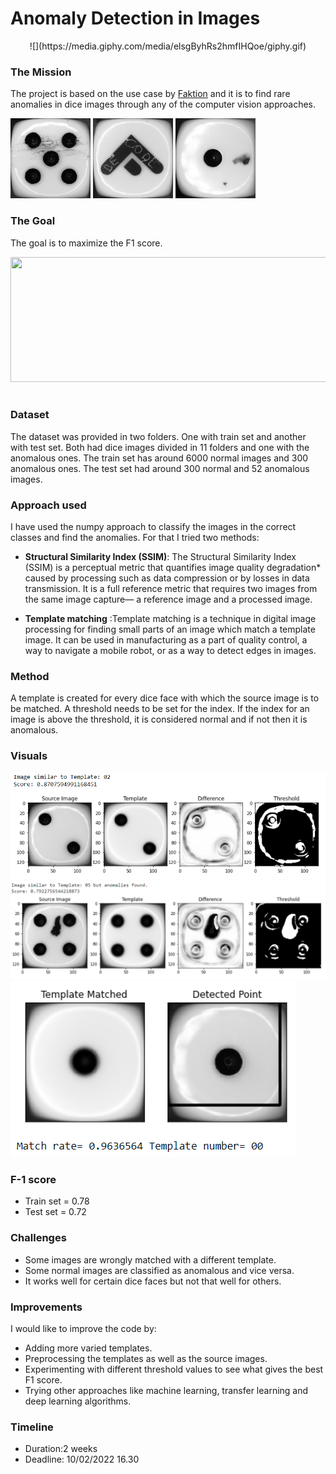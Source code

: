 # Anomaly Detection in Images
<center>
 ![](https://media.giphy.com/media/elsgByhRs2hmfIHQoe/giphy.gif)
</center>

### The Mission

The project is based on the use case by [Faktion](https://www.faktion.com/) and it is to find rare anomalies in dice images through any of the computer vision approaches.

![](https://github.com/N1chelle/Anomaly-Detection-in-Images/blob/main/Images/img_29052_cropped.jpg?raw=true) ![](https://github.com/N1chelle/Anomaly-Detection-in-Images/blob/main/Images/img_29214_cropped.jpg?raw=true) ![](https://github.com/N1chelle/Anomaly-Detection-in-Images/blob/main/Images/img_29624_cropped.jpg?raw=true) 

### The Goal

The goal is to maximize the F1 score.

<center>
  <image src="https://miro.medium.com/max/1400/1*iXh-laAdl3gcddkHpJxnLw.png" width="700" height="200"/><br><br>
</center>

### Dataset

The dataset was provided in two folders. One with train set and another with test set. Both had dice images divided in 11 folders and one with the anomalous ones.
The train set has around 6000 normal images and 300 anomalous ones. The test set had around 300 normal and 52 anomalous images.

### Approach used

I have used the numpy approach to classify the images in the correct classes and find the anomalies. 
For that I tried two methods:
* __Structural Similarity Index (SSIM)__: The Structural Similarity Index (SSIM) is a perceptual metric that quantifies image quality degradation* caused by processing such as data compression or by losses in data transmission. It is a full reference metric that requires two images from the same image capture— a reference image and a processed image.

* __Template matching__ :Template matching is a technique in digital image processing for finding small parts of an image which match a template image. It can be used in manufacturing as a part of quality control, a way to navigate a mobile robot, or as a way to detect edges in images.

### Method

A template is created for every dice face with which the source image is to be matched.
A threshold needs to be set for the index. If the index for an image is above the threshold, it is considered normal and if not then it is anomalous.

### Visuals

![](https://github.com/N1chelle/Anomaly-Detection-in-Images/blob/main/Images/img_2.png?raw=true) 
![](https://github.com/N1chelle/Anomaly-Detection-in-Images/blob/main/Images/img_1.png?raw=true) 
![](https://github.com/N1chelle/Anomaly-Detection-in-Images/blob/main/Images/img_3.png?raw=true)

### F-1 score

* Train set = 0.78
* Test set = 0.72

### Challenges

* Some images are wrongly matched with a different template.
* Some normal images are classified as anomalous and vice versa.
* It works well for certain dice faces but not that well for others.

### Improvements

I would like to improve the code by:
* Adding more varied templates.
* Preprocessing the templates as well as the source images.
* Experimenting with different threshold values to see what gives the best F1 score.
* Trying other approaches like machine learning, transfer learning and deep learning algorithms.

### Timeline

* Duration:2 weeks
* Deadline: 10/02/2022 16.30
